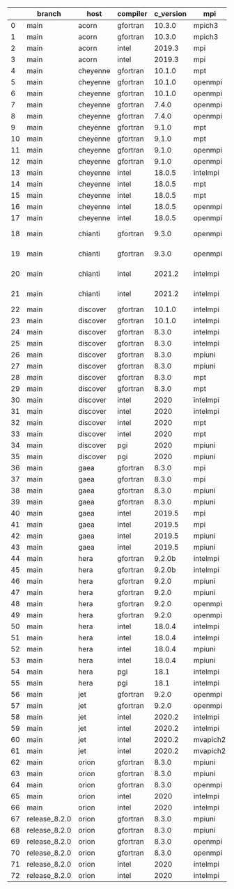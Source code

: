 |    | branch        | host     | compiler   | c_version   | mpi      | m_version          | o_g   | os     | build   | u_pass   | u_fail   | s_pass   | s_fail   | e_pass   | e_fail   | nuopc_pass   | nuopc_fail   | artifacts_hash                                                                                             | modified            |
|----|---------------|----------|------------|-------------|----------|--------------------|-------|--------|---------|----------|----------|----------|----------|----------|----------|--------------|--------------|------------------------------------------------------------------------------------------------------------|---------------------|
|  0 | main          | acorn    | gfortran   | 10.3.0      | mpich3   | 8.1.7              | O     | Linux  | Pass    | 8926     | 0        | 49       | 0        | 80       | 0        | 50           | 0            | [artifacts](https://github.com/esmf-org/esmf-test-artifacts/tree/99885790caa51544d317ccd541cebc711ccb2083) | 03/02/2022_14:11:03 |
|  1 | main          | acorn    | gfortran   | 10.3.0      | mpich3   | 8.1.7              | g     | Linux  | Pass    | 8926     | 0        | 49       | 0        | 80       | 0        | 50           | 0            | [artifacts](https://github.com/esmf-org/esmf-test-artifacts/tree/08591d94a2c5d02b77e090f76a368ea85223cd69) | 03/02/2022_14:11:03 |
|  2 | main          | acorn    | intel      | 2019.3      | mpi      | 8.1.7              | O     | Linux  | Pass    | 8926     | 0        | 49       | 0        | 80       | 0        | 50           | 0            | [artifacts](https://github.com/esmf-org/esmf-test-artifacts/tree/c257a4c490a92a0476c95d473688dbec00786b45) | 03/02/2022_14:11:03 |
|  3 | main          | acorn    | intel      | 2019.3      | mpi      | 8.1.7              | g     | Linux  | Pass    | 8926     | 0        | 49       | 0        | 80       | 0        | 50           | 0            | [artifacts](https://github.com/esmf-org/esmf-test-artifacts/tree/55bb91150d1509d08ee579b935d6f4ff24b9eb85) | 03/02/2022_14:11:03 |
|  4 | main          | cheyenne | gfortran   | 10.1.0      | mpt      | 2.23               | g     | Linux  | Pass    | 8926     | 0        | 49       | 0        | 80       | 0        | 50           | 0            | [artifacts](https://github.com/esmf-org/esmf-test-artifacts/tree/92f40bbac3b086992314fa7668e0c02cb1df971d) | 03/02/2022_14:18:31 |
|  5 | main          | cheyenne | gfortran   | 10.1.0      | openmpi  | 4.0.5              | O     | Linux  | Pass    | 8926     | 0        | 49       | 0        | 80       | 0        | 50           | 0            | [artifacts](https://github.com/esmf-org/esmf-test-artifacts/tree/ae2e984a5f4b660cb257d44f7b395829e7529cc6) | 03/02/2022_14:18:31 |
|  6 | main          | cheyenne | gfortran   | 10.1.0      | openmpi  | 4.0.5              | g     | Linux  | Pass    | 8926     | 0        | 49       | 0        | 80       | 0        | 50           | 0            | [artifacts](https://github.com/esmf-org/esmf-test-artifacts/tree/de4c1d76d0d30f9f23e09b8b84a38bea681d7afc) | 03/02/2022_14:18:31 |
|  7 | main          | cheyenne | gfortran   | 7.4.0       | openmpi  | 4.0.3              | O     | Linux  | Pass    | 8926     | 0        | 49       | 0        | 80       | 0        | 50           | 0            | [artifacts](https://github.com/esmf-org/esmf-test-artifacts/tree/ef78df0b798ddf959955eca750fe6697b4310c1a) | 03/02/2022_14:18:31 |
|  8 | main          | cheyenne | gfortran   | 7.4.0       | openmpi  | 4.0.3              | g     | Linux  | Pass    | 8926     | 0        | 49       | 0        | 80       | 0        | 50           | 0            | [artifacts](https://github.com/esmf-org/esmf-test-artifacts/tree/489370a8015ccb9a9b278c21d1ad7ffc499cc9a6) | 03/02/2022_14:18:31 |
|  9 | main          | cheyenne | gfortran   | 9.1.0       | mpt      | 2.22               | O     | Linux  | Pass    | 8926     | 0        | 49       | 0        | 80       | 0        | 50           | 0            | [artifacts](https://github.com/esmf-org/esmf-test-artifacts/tree/103f80f648685f03db5c8a5578ff93e756a1ee06) | 03/02/2022_14:18:31 |
| 10 | main          | cheyenne | gfortran   | 9.1.0       | mpt      | 2.22               | g     | Linux  | Pass    | 8926     | 0        | 49       | 0        | 80       | 0        | 50           | 0            | [artifacts](https://github.com/esmf-org/esmf-test-artifacts/tree/a02d8a36b2db2e687b599a202dc69ada18474b8d) | 03/02/2022_14:18:31 |
| 11 | main          | cheyenne | gfortran   | 9.1.0       | openmpi  | 4.0.5              | O     | Linux  | Pass    | 8926     | 0        | 49       | 0        | 80       | 0        | 50           | 0            | [artifacts](https://github.com/esmf-org/esmf-test-artifacts/tree/8d1a7094e39d17c78135ff564b7dff7154d0a464) | 03/02/2022_14:18:31 |
| 12 | main          | cheyenne | gfortran   | 9.1.0       | openmpi  | 4.0.5              | g     | Linux  | Pass    | 8926     | 0        | 49       | 0        | 80       | 0        | 50           | 0            | [artifacts](https://github.com/esmf-org/esmf-test-artifacts/tree/bdd0bae1cd7587a1572bdc04de7eb1cce08bc47a) | 03/02/2022_14:18:31 |
| 13 | main          | cheyenne | intel      | 18.0.5      | intelmpi | 2018.4.274         | O     | Linux  | Pass    | 8926     | 0        | 49       | 0        | 80       | 0        | 50           | 0            | [artifacts](https://github.com/esmf-org/esmf-test-artifacts/tree/5ac7b1f280acdd28c83605ce8939c53c83c24e3c) | 03/02/2022_14:18:31 |
| 14 | main          | cheyenne | intel      | 18.0.5      | mpt      | 2.19               | O     | Linux  | Pass    | 8926     | 0        | 49       | 0        | 80       | 0        | 50           | 0            | [artifacts](https://github.com/esmf-org/esmf-test-artifacts/tree/9e9ef8a835a897d45b9cb3c8b89eba76c4bbd6e7) | 03/02/2022_14:18:31 |
| 15 | main          | cheyenne | intel      | 18.0.5      | mpt      | 2.19               | g     | Linux  | Pass    | 8926     | 0        | 49       | 0        | 80       | 0        | 50           | 0            | [artifacts](https://github.com/esmf-org/esmf-test-artifacts/tree/b0b28ace8779be52fd76cc836ebcf6ee175a847d) | 03/02/2022_14:18:31 |
| 16 | main          | cheyenne | intel      | 18.0.5      | openmpi  | 3.1.4              | O     | Linux  | Pass    | 8926     | 0        | 49       | 0        | 80       | 0        | 50           | 0            | [artifacts](https://github.com/esmf-org/esmf-test-artifacts/tree/61f0092c59a379bc1028572e9a117db6d10b2124) | 03/02/2022_14:18:31 |
| 17 | main          | cheyenne | intel      | 18.0.5      | openmpi  | 3.1.4              | g     | Linux  | Pass    | 8926     | 0        | 49       | 0        | 80       | 0        | 50           | 0            | [artifacts](https://github.com/esmf-org/esmf-test-artifacts/tree/bc034d782c66fd1576e3e3fbbae9af328b6d0327) | 03/02/2022_14:18:31 |
| 18 | main          | chianti  | gfortran   | 9.3.0       | openmpi  | 4.0.5-gcc-9.3.0    | O     | Linux  | Pass    | 8926     | 0        | 49       | 0        | 80       | 0        | 44           | 6            | [artifacts](https://github.com/esmf-org/esmf-test-artifacts/tree/5ff84861b7fc405d2b05338a24c0c6e8cb0b60a8) | 03/02/2022_14:23:19 |
| 19 | main          | chianti  | gfortran   | 9.3.0       | openmpi  | 4.0.5-gcc-9.3.0    | g     | Linux  | Pass    | 8926     | 0        | 49       | 0        | 80       | 0        | 44           | 6            | [artifacts](https://github.com/esmf-org/esmf-test-artifacts/tree/16049044be31f40dc5014d082fbbc92f52964242) | 03/02/2022_14:23:19 |
| 20 | main          | chianti  | intel      | 2021.2      | intelmpi | 2021.2.0-gcc-9.3.0 | O     | Linux  | Pass    | 8926     | 0        | 49       | 0        | 80       | 0        | 44           | 6            | [artifacts](https://github.com/esmf-org/esmf-test-artifacts/tree/48991f41df2a1da94552cf2647890cf0d6e9658c) | 03/02/2022_14:23:19 |
| 21 | main          | chianti  | intel      | 2021.2      | intelmpi | 2021.2.0-gcc-9.3.0 | g     | Linux  | Pass    | 8926     | 0        | 49       | 0        | 80       | 0        | 44           | 6            | [artifacts](https://github.com/esmf-org/esmf-test-artifacts/tree/6f62a7690efafb631620dcd1ad4b9f9f4ef90e46) | 03/02/2022_14:23:19 |
| 22 | main          | discover | gfortran   | 10.1.0      | intelmpi | 19.1.3.304         | O     | Linux  | Pass    | 8911     | 15       | 49       | 0        | 80       | 0        | 50           | 0            | [artifacts](https://github.com/esmf-org/esmf-test-artifacts/tree/f2b44b42bb56ea78a1881ebf91e784fae538aac5) | 03/02/2022_14:31:27 |
| 23 | main          | discover | gfortran   | 10.1.0      | intelmpi | 19.1.3.304         | g     | Linux  | Pass    | 8911     | 15       | 49       | 0        | 80       | 0        | 50           | 0            | [artifacts](https://github.com/esmf-org/esmf-test-artifacts/tree/9465c5eddbac02170e2e9dea1866f7e5cbbb7e68) | 03/02/2022_14:31:27 |
| 24 | main          | discover | gfortran   | 8.3.0       | intelmpi | 19.1.3.304         | O     | Linux  | Pass    | 8911     | 15       | 49       | 0        | 80       | 0        | 50           | 0            | [artifacts](https://github.com/esmf-org/esmf-test-artifacts/tree/12f2b4679a323a100fd503d910ebc98527cec519) | 03/02/2022_14:31:27 |
| 25 | main          | discover | gfortran   | 8.3.0       | intelmpi | 19.1.3.304         | g     | Linux  | Pass    | 8911     | 15       | 49       | 0        | 80       | 0        | 50           | 0            | [artifacts](https://github.com/esmf-org/esmf-test-artifacts/tree/c3591c32c447e444d31069f55b3ab0046c06cde9) | 03/02/2022_14:31:27 |
| 26 | main          | discover | gfortran   | 8.3.0       | mpiuni   | none               | O     | Linux  | Fail    | 7418     | 0        | 8        | 0        | 43       | 0        | 0            | 50           | [artifacts](https://github.com/esmf-org/esmf-test-artifacts/tree/6c5f43f6762270304bf3166fc64cfada98ba1a96) | 03/02/2022_14:31:27 |
| 27 | main          | discover | gfortran   | 8.3.0       | mpiuni   | none               | g     | Linux  | Fail    | 7418     | 0        | 8        | 0        | 43       | 0        | 0            | 50           | [artifacts](https://github.com/esmf-org/esmf-test-artifacts/tree/93278cc1605a477bc9ccb45b1a4b027387c35e93) | 03/02/2022_14:31:27 |
| 28 | main          | discover | gfortran   | 8.3.0       | mpt      | 2.17               | O     | Linux  | Pass    | 8926     | 0        | 49       | 0        | 80       | 0        | 46           | 4            | [artifacts](https://github.com/esmf-org/esmf-test-artifacts/tree/881aa6c2b65a1f9a548e7a50c86cc7db31f4caf7) | 03/02/2022_14:31:27 |
| 29 | main          | discover | gfortran   | 8.3.0       | mpt      | 2.17               | g     | Linux  | Pass    | 8926     | 0        | 49       | 0        | 80       | 0        | 46           | 4            | [artifacts](https://github.com/esmf-org/esmf-test-artifacts/tree/a5cbf939c3b10546ecac7a45a7b7efec95c698c7) | 03/02/2022_14:31:27 |
| 30 | main          | discover | intel      | 2020        | intelmpi | 19.1.3.304         | O     | Linux  | Pass    | 8926     | 0        | 49       | 0        | 80       | 0        | 50           | 0            | [artifacts](https://github.com/esmf-org/esmf-test-artifacts/tree/aeef1ef33b6ad0102712426f61149a13f1f16d1a) | 03/02/2022_14:31:27 |
| 31 | main          | discover | intel      | 2020        | intelmpi | 19.1.3.304         | g     | Linux  | Pass    | 8926     | 0        | 49       | 0        | 80       | 0        | 50           | 0            | [artifacts](https://github.com/esmf-org/esmf-test-artifacts/tree/dfbabd4832cbe843bc5f3ed5580cfaeefc5f6334) | 03/02/2022_14:31:27 |
| 32 | main          | discover | intel      | 2020        | mpt      | 2.17               | O     | Linux  | Pass    | 8926     | 0        | 49       | 0        | 80       | 0        | 50           | 0            | [artifacts](https://github.com/esmf-org/esmf-test-artifacts/tree/1c5da0d497771cce8e3ee74d26ccb1f57eb88c4b) | 03/02/2022_14:31:27 |
| 33 | main          | discover | intel      | 2020        | mpt      | 2.17               | g     | Linux  | Pass    | 8926     | 0        | 49       | 0        | 80       | 0        | 50           | 0            | [artifacts](https://github.com/esmf-org/esmf-test-artifacts/tree/795a99a99ebbe197b6aecd549a019fcfe1b58e25) | 03/02/2022_14:31:27 |
| 34 | main          | discover | pgi        | 2020        | mpiuni   | none               | O     | Linux  | Fail    | 6796     | 622      | 6        | 2        | 40       | 3        | 0            | 50           | [artifacts](https://github.com/esmf-org/esmf-test-artifacts/tree/860cc822f4ca40fb8775f8390831a9eff5bdc1e6) | 03/02/2022_14:31:27 |
| 35 | main          | discover | pgi        | 2020        | mpiuni   | none               | g     | Linux  | Fail    | 6796     | 622      | 4        | 4        | 40       | 3        | 0            | 50           | [artifacts](https://github.com/esmf-org/esmf-test-artifacts/tree/86baf4f804d86c9f1c6c19cce462a72fb0918e8d) | 03/02/2022_14:31:27 |
| 36 | main          | gaea     | gfortran   | 8.3.0       | mpi      | 7.7.11             | O     | Unicos | Fail    | 8925     | 1        | 49       | 0        | 80       | 0        | 47           | 3            | [artifacts](https://github.com/esmf-org/esmf-test-artifacts/tree/1ae5002909b52a48bda9ddc9d0185fd3e423e170) | 03/02/2022_14:36:21 |
| 37 | main          | gaea     | gfortran   | 8.3.0       | mpi      | 7.7.11             | g     | Unicos | Fail    | 8925     | 1        | fail     | fail     | fail     | fail     | 0            | 0            | [artifacts](https://github.com/esmf-org/esmf-test-artifacts/tree/722d4e5e1e8c8f0e440cf5436433d27cf3078481) | 03/02/2022_14:36:21 |
| 38 | main          | gaea     | gfortran   | 8.3.0       | mpiuni   | none               | O     | Unicos | Fail    | fail     | fail     | fail     | fail     | fail     | fail     | 0            | 0            | [artifacts](https://github.com/esmf-org/esmf-test-artifacts/tree/4366f5597a0d22fe77a3ece3407af180f6eec361) | 03/02/2022_14:36:21 |
| 39 | main          | gaea     | gfortran   | 8.3.0       | mpiuni   | none               | g     | Unicos | Fail    | fail     | fail     | fail     | fail     | fail     | fail     | 0            | 0            | [artifacts](https://github.com/esmf-org/esmf-test-artifacts/tree/22afb475480be88d733968c676a4500d503d4336) | 03/02/2022_14:36:21 |
| 40 | main          | gaea     | intel      | 2019.5      | mpi      | 7.7.11             | O     | Unicos | Fail    | 8911     | 15       | 49       | 0        | 80       | 0        | 47           | 3            | [artifacts](https://github.com/esmf-org/esmf-test-artifacts/tree/e27059603484c74d993a0b780d0d4cfd018658b8) | 03/02/2022_14:36:21 |
| 41 | main          | gaea     | intel      | 2019.5      | mpi      | 7.7.11             | g     | Unicos | Fail    | 8911     | 15       | 49       | 0        | 80       | 0        | 47           | 3            | [artifacts](https://github.com/esmf-org/esmf-test-artifacts/tree/34ecbfb7fe213d89630692ff6645f7a943debc92) | 03/02/2022_14:36:21 |
| 42 | main          | gaea     | intel      | 2019.5      | mpiuni   | none               | O     | Unicos | Fail    | 7403     | 15       | 8        | 0        | 43       | 0        | 0            | 50           | [artifacts](https://github.com/esmf-org/esmf-test-artifacts/tree/a63d44f5cbc211ebe5f094cfee8af75367eadc3b) | 03/02/2022_14:36:21 |
| 43 | main          | gaea     | intel      | 2019.5      | mpiuni   | none               | g     | Unicos | Fail    | fail     | fail     | fail     | fail     | fail     | fail     | fail         | fail         | [artifacts](https://github.com/esmf-org/esmf-test-artifacts/tree/e791d92b26e4c785a81270f63affab4b00429ba4) | 03/02/2022_14:36:21 |
| 44 | main          | hera     | gfortran   | 9.2.0b      | intelmpi | 2020               | O     | Linux  | Pass    | 8911     | 15       | 49       | 0        | 80       | 0        | 50           | 0            | [artifacts](https://github.com/esmf-org/esmf-test-artifacts/tree/c34bcdbcf75fdbc6b31d19f4ddb8d7be6875df97) | 03/02/2022_14:42:35 |
| 45 | main          | hera     | gfortran   | 9.2.0b      | intelmpi | 2020               | g     | Linux  | Pass    | 8910     | 16       | 49       | 0        | 80       | 0        | 50           | 0            | [artifacts](https://github.com/esmf-org/esmf-test-artifacts/tree/ad04f10741c9bd46d330556452c7c6ee5f92bbad) | 03/02/2022_14:42:35 |
| 46 | main          | hera     | gfortran   | 9.2.0       | mpiuni   | none               | O     | Linux  | Fail    | 7418     | 0        | 8        | 0        | 43       | 0        | 0            | 50           | [artifacts](https://github.com/esmf-org/esmf-test-artifacts/tree/542f6d007eb8b26dc04283ce8f0fd066f2b10020) | 03/02/2022_14:42:35 |
| 47 | main          | hera     | gfortran   | 9.2.0       | mpiuni   | none               | g     | Linux  | Fail    | 7418     | 0        | 8        | 0        | 43       | 0        | 0            | 50           | [artifacts](https://github.com/esmf-org/esmf-test-artifacts/tree/18b7c081e3f16045e8a923efba87130ca8a5f1e3) | 03/02/2022_14:42:35 |
| 48 | main          | hera     | gfortran   | 9.2.0       | openmpi  | 3.1.4              | O     | Linux  | Pass    | 8926     | 0        | 49       | 0        | 80       | 0        | 50           | 0            | [artifacts](https://github.com/esmf-org/esmf-test-artifacts/tree/ee4a74c85eaf77d3c94ae54b2724ad8cd184b115) | 03/02/2022_14:42:35 |
| 49 | main          | hera     | gfortran   | 9.2.0       | openmpi  | 3.1.4              | g     | Linux  | Pass    | 8926     | 0        | 49       | 0        | 80       | 0        | 50           | 0            | [artifacts](https://github.com/esmf-org/esmf-test-artifacts/tree/5dda02d272292ebeb3446036d991ed0f8dec1827) | 03/02/2022_14:42:35 |
| 50 | main          | hera     | intel      | 18.0.4      | intelmpi | 2018.4.274         | O     | Linux  | Pass    | 8926     | 0        | 49       | 0        | 80       | 0        | 50           | 0            | [artifacts](https://github.com/esmf-org/esmf-test-artifacts/tree/e735dd75c90d79fed70515a1c80093a495f72d2b) | 03/02/2022_14:42:35 |
| 51 | main          | hera     | intel      | 18.0.4      | intelmpi | 2018.4.274         | g     | Linux  | Pass    | 8926     | 0        | 49       | 0        | 80       | 0        | 50           | 0            | [artifacts](https://github.com/esmf-org/esmf-test-artifacts/tree/54d1f93be510c8835b8c3ed63a18a955187d8bfa) | 03/02/2022_14:42:35 |
| 52 | main          | hera     | intel      | 18.0.4      | mpiuni   | none               | O     | Linux  | Fail    | 7418     | 0        | 8        | 0        | 43       | 0        | 0            | 50           | [artifacts](https://github.com/esmf-org/esmf-test-artifacts/tree/835cce61b0c5440b0daf4086f63d95695ccc0f2b) | 03/02/2022_14:42:35 |
| 53 | main          | hera     | intel      | 18.0.4      | mpiuni   | none               | g     | Linux  | Fail    | 7418     | 0        | 8        | 0        | 43       | 0        | 0            | 50           | [artifacts](https://github.com/esmf-org/esmf-test-artifacts/tree/6351313fef7b3f2c732e0c95e6262c209ebb459e) | 03/02/2022_14:42:35 |
| 54 | main          | hera     | pgi        | 18.1        | intelmpi | 2018.0.4           | O     | Linux  | Fail    | fail     | fail     | fail     | fail     | fail     | fail     | 0            | 50           | [artifacts](https://github.com/esmf-org/esmf-test-artifacts/tree/2efb61a4707ed34dc4d78d92131d5a2d5408b263) | 03/02/2022_14:42:35 |
| 55 | main          | hera     | pgi        | 18.1        | intelmpi | 2018.0.4           | g     | Linux  | Fail    | fail     | fail     | fail     | fail     | fail     | fail     | 0            | 50           | [artifacts](https://github.com/esmf-org/esmf-test-artifacts/tree/1c1601ae5eab98711a63a06af87bac800229bca9) | 03/02/2022_14:42:35 |
| 56 | main          | jet      | gfortran   | 9.2.0       | openmpi  | 3.1.4              | O     | Linux  | Pass    | 8926     | 0        | 49       | 0        | 80       | 0        | 50           | 0            | [artifacts](https://github.com/esmf-org/esmf-test-artifacts/tree/33cd4bcd665f32341221660cf64e07ad2ee0e341) | 03/02/2022_14:47:04 |
| 57 | main          | jet      | gfortran   | 9.2.0       | openmpi  | 3.1.4              | g     | Linux  | Pass    | 8926     | 0        | 49       | 0        | 80       | 0        | 50           | 0            | [artifacts](https://github.com/esmf-org/esmf-test-artifacts/tree/6f2d6e7f3ae6169d268605fbe1a338b77e1b823b) | 03/02/2022_14:47:04 |
| 58 | main          | jet      | intel      | 2020.2      | intelmpi | 2020.2             | O     | Linux  | Pass    | fail     | fail     | fail     | fail     | fail     | fail     | 0            | 0            | [artifacts](https://github.com/esmf-org/esmf-test-artifacts/tree/0d501919d5261c47e6c4a3e91c7c349ee020217e) | 03/02/2022_14:47:04 |
| 59 | main          | jet      | intel      | 2020.2      | intelmpi | 2020.2             | g     | Linux  | Pass    | fail     | fail     | fail     | fail     | fail     | fail     | 0            | 0            | [artifacts](https://github.com/esmf-org/esmf-test-artifacts/tree/8aa61890ac529ae2811828d468c0375e366ed96e) | 03/02/2022_14:47:04 |
| 60 | main          | jet      | intel      | 2020.2      | mvapich2 | 2.3                | O     | Linux  | Pass    | 8926     | 0        | 49       | 0        | 80       | 0        | 44           | 6            | [artifacts](https://github.com/esmf-org/esmf-test-artifacts/tree/3461af2d3a96b5ca4cd4ff912689b939a2caa540) | 03/02/2022_14:47:04 |
| 61 | main          | jet      | intel      | 2020.2      | mvapich2 | 2.3                | g     | Linux  | Pass    | 8926     | 0        | 49       | 0        | 80       | 0        | 44           | 6            | [artifacts](https://github.com/esmf-org/esmf-test-artifacts/tree/c1fa8d2da8e7f2e9760142d9d900ef1c6185cf6a) | 03/02/2022_14:47:04 |
| 62 | main          | orion    | gfortran   | 8.3.0       | mpiuni   | none               | O     | Linux  | Fail    | 7403     | 15       | 8        | 0        | 43       | 0        | 0            | 50           | [artifacts](https://github.com/esmf-org/esmf-test-artifacts/tree/5505a5b74282640767726bb153ad3eea2de05393) | 03/02/2022_14:52:51 |
| 63 | main          | orion    | gfortran   | 8.3.0       | mpiuni   | none               | g     | Linux  | Fail    | 7403     | 15       | 8        | 0        | 43       | 0        | 0            | 50           | [artifacts](https://github.com/esmf-org/esmf-test-artifacts/tree/7a26b407a18ae0345744d568e6bb1215403f82ff) | 03/02/2022_14:52:51 |
| 64 | main          | orion    | gfortran   | 8.3.0       | openmpi  | 4.0.2              | g     | Linux  | Pass    | 8926     | 0        | 49       | 0        | 80       | 0        | 50           | 0            | [artifacts](https://github.com/esmf-org/esmf-test-artifacts/tree/70c15961dabe628968caacd099b8daebb4b4365c) | 03/02/2022_14:52:51 |
| 65 | main          | orion    | intel      | 2020        | intelmpi | 2020.2             | O     | Linux  | Pass    | 8924     | 2        | 49       | 0        | 80       | 0        | 50           | 0            | [artifacts](https://github.com/esmf-org/esmf-test-artifacts/tree/71fd197538f905bbdfcab12dafb4de348e35cdaa) | 03/02/2022_14:52:51 |
| 66 | main          | orion    | intel      | 2020        | intelmpi | 2020.2             | g     | Linux  | Pass    | 8926     | 0        | 49       | 0        | 80       | 0        | 50           | 0            | [artifacts](https://github.com/esmf-org/esmf-test-artifacts/tree/aca384b6343078fd8436c32ea3ee9fd2313f8c3d) | 03/02/2022_14:52:51 |
| 67 | release_8.2.0 | orion    | gfortran   | 8.3.0       | mpiuni   | none               | O     | Linux  | Fail    | 7403     | 15       | 8        | 0        | 43       | 0        | 0            | 50           | [artifacts](https://github.com/esmf-org/esmf-test-artifacts/tree/d7a71c3bbd65dafcc054d8009a40c46c33e92a17) | 03/02/2022_14:52:51 |
| 68 | release_8.2.0 | orion    | gfortran   | 8.3.0       | mpiuni   | none               | g     | Linux  | Fail    | 7403     | 15       | 8        | 0        | 43       | 0        | 0            | 50           | [artifacts](https://github.com/esmf-org/esmf-test-artifacts/tree/8941e256308eb5664c7de78b5f4f0ae240fb07ff) | 03/02/2022_14:52:51 |
| 69 | release_8.2.0 | orion    | gfortran   | 8.3.0       | openmpi  | 4.0.2              | O     | Linux  | Pass    | 8926     | 0        | 49       | 0        | 80       | 0        | 50           | 0            | [artifacts](https://github.com/esmf-org/esmf-test-artifacts/tree/3bd90c5ed9c63c155c01930cac657b449ab477eb) | 03/02/2022_14:52:51 |
| 70 | release_8.2.0 | orion    | gfortran   | 8.3.0       | openmpi  | 4.0.2              | g     | Linux  | Pass    | 8926     | 0        | 49       | 0        | 80       | 0        | 50           | 0            | [artifacts](https://github.com/esmf-org/esmf-test-artifacts/tree/1f72b9e4006d363764ffd1e32106aa43297de1b8) | 03/02/2022_14:52:51 |
| 71 | release_8.2.0 | orion    | intel      | 2020        | intelmpi | 2020.2             | O     | Linux  | Pass    | 8924     | 2        | 49       | 0        | 80       | 0        | 50           | 0            | [artifacts](https://github.com/esmf-org/esmf-test-artifacts/tree/f3c09cae7fe33bc96b30970614cb205c0d3787c9) | 03/02/2022_14:52:51 |
| 72 | release_8.2.0 | orion    | intel      | 2020        | intelmpi | 2020.2             | g     | Linux  | Pass    | 8926     | 0        | 49       | 0        | 80       | 0        | 50           | 0            | [artifacts](https://github.com/esmf-org/esmf-test-artifacts/tree/d9497c8e4d329f85feef40fa250051bd128d62b9) | 03/02/2022_14:52:51 |